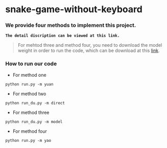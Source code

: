 # snake-game-without-keyboard

### We provide four methods to implement this project.
**``The detail discription can be viewed at this link.``**

> For mehtod three and method four, you need to download the model weight in order to run the code, which can be download at this [link][1].

### How to run our code

+ For method one
```shell
python run.py -m yuan
```
+ For method two
```shell
python run_du.py -m direct
```
+ For method three
```shell
python run_du.py -m model
```
+ For method four
```shell
python run.py -m yao
```


[1]: https://drive.google.com/file/d/1OAMp327bKV47KRWz5aL9YpPZnS0RYQvE/view?usp=share_link
